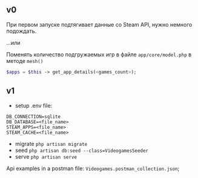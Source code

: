 ## v0

При первом запуске подтягивает данные со Steam API, нужно немного подождать.

...или

Поменять количество подгружаемых игр в файле `app/core/model.php` в методе `mesh()`

```php
$apps = $this -> get_app_details(<games_count>);
```

## v1

- setup .env file:

```
DB_CONNECTION=sqlite
DB_DATABASE=<file_name>
STEAM_APPS=<file_name>
STEAM_CACHE=<file_name>
```

- migrate `php artisan migrate`
- seed `php artisan db:seed --class=VideogamesSeeder`
- serve `php artisan serve`

Api examples in a postman file: `Videogames.postman_collection.json`;